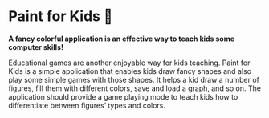 # Paint for Kids :art:

**A fancy colorful application is an effective way to teach kids some computer skills!**

Educational games are another enjoyable way for kids teaching. Paint for Kids is a simple application that enables kids draw fancy shapes and also play some 
simple games with those shapes. It helps a kid draw a number of figures, fill them with different colors, save and load a graph, and so on. The application should provide a game playing mode to teach kids how to differentiate between figures’ types and colors.
 
